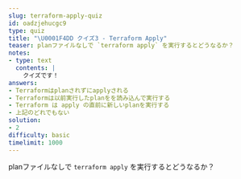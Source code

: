 ```yaml
---
slug: terraform-apply-quiz
id: oadzjehucgc9
type: quiz
title: "\U0001F4DD クイズ3 - Terraform Apply"
teaser: planファイルなしで `terraform apply` を実行するとどうなるか？
notes:
- type: text
  contents: |
    クイズです！
answers:
- Terraformはplanされずにapplyされる
- Terraformは以前実行したplanをを読み込んで実行する
- Terraform は apply の直前に新しいplanを実行する
- 上記のどれでもない
solution:
- 2
difficulty: basic
timelimit: 1000
---
```

planファイルなしで `terraform apply` を実行するとどうなるか？
